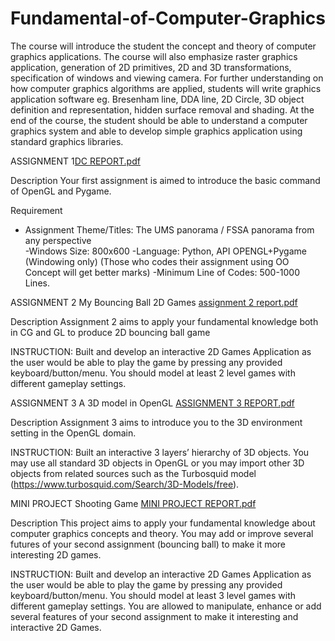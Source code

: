 # Fundamental-of-Computer-Graphics
The course will introduce the student the concept and theory of computer graphics applications. The course will also emphasize raster graphics application, generation of 2D primitives, 2D and 3D transformations, specification of windows and viewing camera. For further understanding on how computer graphics algorithms are applied, students will write graphics application software eg. Bresenham line, DDA line, 2D Circle, 3D object definition and representation, hidden surface removal and shading. At the end of the course, the student should be able to understand a computer graphics system and able to develop simple graphics application using standard graphics libraries.



ASSIGNMENT 1[DC REPORT.pdf](https://github.com/kitkatlky/Fundamental-of-Computer-Graphics/files/7598599/DC.REPORT.pdf)

Description
Your first assignment is aimed to introduce the basic command of OpenGL and Pygame. 

Requirement
- Assignment Theme/Titles: The UMS panorama / FSSA panorama from any perspective  
-Windows Size:  800x600
-Language: Python, API OPENGL+Pygame (Windowing only) (Those who codes their assignment using OO Concept will get better marks)
-Minimum Line of Codes: 500-1000 Lines.




ASSIGNMENT 2 My Bouncing Ball 2D Games [assignment 2 report.pdf](https://github.com/kitkatlky/Fundamental-of-Computer-Graphics/files/7598601/assignment.2.report.pdf)


Description
Assignment 2 aims to apply your fundamental knowledge both in CG and GL to produce 2D bouncing ball game
 
INSTRUCTION: 
Built and develop an interactive 2D Games Application as the user would be able to play the game by pressing any provided keyboard/button/menu. You should model at least 2 level games with different gameplay settings.



ASSIGNMENT 3 A 3D model in OpenGL [ASSIGNMENT 3 REPORT.pdf](https://github.com/kitkatlky/Fundamental-of-Computer-Graphics/files/7598603/ASSIGNMENT.3.REPORT.pdf)

Description
Assignment 3 aims to introduce you to the 3D environment setting in the OpenGL domain.
 
INSTRUCTION: 
Built an interactive 3 layers’ hierarchy of 3D objects. You may use all standard 3D objects in OpenGL or you may import other 3D objects from related sources such as the Turbosquid model (https://www.turbosquid.com/Search/3D-Models/free).   




MINI PROJECT Shooting Game [MINI PROJECT REPORT.pdf](https://github.com/kitkatlky/Fundamental-of-Computer-Graphics/files/7598604/MINI.PROJECT.REPORT.pdf)

Description
This project aims to apply your fundamental knowledge about computer graphics concepts and theory.  You may add or improve several futures of your second assignment (bouncing ball) to make it more interesting 2D games. 
 
INSTRUCTION: 
Built and develop an interactive 2D Games Application as the user would be able to play the game by pressing any provided keyboard/button/menu. You should model at least 3 level games with different gameplay settings. You are allowed to manipulate, enhance or add several features of your second assignment to make it interesting and interactive 2D Games. 
